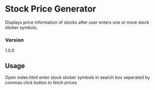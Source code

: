 # Stock Price Generator
Displays price information of stocks after user enters one or more stock sticker symbols.

### Version
1.0.0

## Usage

Open index.html
enter stock sticker symbols in search box seperated by commas
click button to fetch prices 